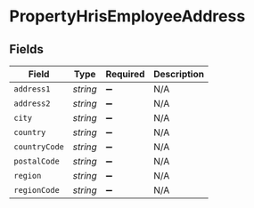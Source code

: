 # PropertyHrisEmployeeAddress


## Fields

| Field              | Type               | Required           | Description        |
| ------------------ | ------------------ | ------------------ | ------------------ |
| `address1`         | *string*           | :heavy_minus_sign: | N/A                |
| `address2`         | *string*           | :heavy_minus_sign: | N/A                |
| `city`             | *string*           | :heavy_minus_sign: | N/A                |
| `country`          | *string*           | :heavy_minus_sign: | N/A                |
| `countryCode`      | *string*           | :heavy_minus_sign: | N/A                |
| `postalCode`       | *string*           | :heavy_minus_sign: | N/A                |
| `region`           | *string*           | :heavy_minus_sign: | N/A                |
| `regionCode`       | *string*           | :heavy_minus_sign: | N/A                |